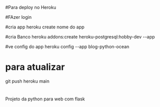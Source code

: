 #Para deploy no Heroku

#FAzer login

#cria app
heroku create nome do app

#cria Banco
heroku addons:create heroku-postgresql:hobby-dev --app

#ve config do app
heroku config --app blog-python-ocean

# para atualizar
git push heroku main 


#
Projeto da python para web com flask

